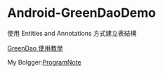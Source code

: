 # Android-GreenDaoDemo
使用 Entities and Annotations 方式建立表結構

[GreenDao 使用教學](https://programnoteforlearning.blogspot.com/2017/10/greendao.html#more)

My Bolgger:[ProgramNote](https://programnoteforlearning.blogspot.com/)

